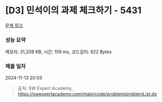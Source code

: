 # [D3] 민석이의 과제 체크하기 - 5431 

[문제 링크](https://swexpertacademy.com/main/code/problem/problemDetail.do?contestProbId=AWVl3rWKDBYDFAXm) 

### 성능 요약

메모리: 31,208 KB, 시간: 159 ms, 코드길이: 822 Bytes

### 제출 일자

2024-11-13 20:03



> 출처: SW Expert Academy, https://swexpertacademy.com/main/code/problem/problemList.do
